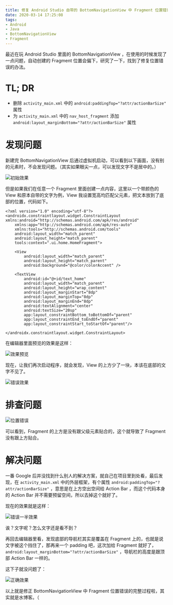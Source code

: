 ```yaml
---
title: 修复 Android Studio 自带的 BottomNavigationView 中 Fragment 位置错误
date: 2020-03-14 17:25:08
tags:
- Android
- Java
- BottomNavigationView
- Fragment
---
```

最近在玩 Android Studio 里面的 BottomNavigationView ，在使用的时候发现了一点问题，自动创建的 Fragment 位置会偏下，研究了一下，找到了修复位置错误的办法。


<!--more-->


# TL; DR
- 删除 `activity_main.xml` 中的 `android:paddingTop="?attr/actionBarSize"` 属性
- 为 `activity_main.xml` 中的 `nav_host_fragment` 添加 `android:layout_marginBottom="?attr/actionBarSize"` 属性

# 发现问题

新建完 BottomNavigationView 后通过虚拟机启动，可以看到以下画面，没有别的元素时，不会发现问题。（其实如果眼尖一点，可以发现文字不是居中的。）

![初始效果](/img/posts/fix-fragment-position-in-bottom-navigation-view/original.jpeg)

但是如果我们在任意一个 Fragment 里面创建一点内容，这里以一个带颜色的 View 和原本自带的文字为例，View 我设置宽高均匹配父元素，把文本放到了底部的位置，代码如下。

```
<?xml version="1.0" encoding="utf-8"?>
<androidx.constraintlayout.widget.ConstraintLayout xmlns:android="http://schemas.android.com/apk/res/android"
    xmlns:app="http://schemas.android.com/apk/res-auto"
    xmlns:tools="http://schemas.android.com/tools"
    android:layout_width="match_parent"
    android:layout_height="match_parent"
    tools:context=".ui.home.HomeFragment">

    <View
        android:layout_width="match_parent"
        android:layout_height="match_parent"
        android:background="@color/colorAccent" />
    
    <TextView
        android:id="@+id/text_home"
        android:layout_width="match_parent"
        android:layout_height="wrap_content"
        android:layout_marginStart="8dp"
        android:layout_marginTop="8dp"
        android:layout_marginEnd="8dp"
        android:textAlignment="center"
        android:textSize="20sp"
        app:layout_constraintBottom_toBottomOf="parent"
        app:layout_constraintEnd_toEndOf="parent"
        app:layout_constraintStart_toStartOf="parent"/>

</androidx.constraintlayout.widget.ConstraintLayout>
```

在编辑器里面预览的效果是这样：

![效果预览](/img/posts/fix-fragment-position-in-bottom-navigation-view/fragment_example.jpeg)

现在，让我们再次启动程序，就会发现，View 的上方少了一块，本该在底部的文字不见了。

![错误效果](/img/posts/fix-fragment-position-in-bottom-navigation-view/test.jpeg)


# 排查问题

![位置错误](/img/posts/fix-fragment-position-in-bottom-navigation-view/position_error.jpeg)

可以看到，Fragment 的上方是没有跟父级元素贴合的，这个就导致了 Fragment 没有跟上方贴合。


# 解决问题

一番 Google 后并没找到什么别人的解决方案，就自己在项目里到处看，最后发现，在 `activity_main.xml` 中的外层框架，有个属性 `android:paddingTop="?attr/actionBarSize"` ，意思是在上方空出空间给 Action Bar ，而这个代码本身的 Action Bar 并不需要预留空间，所以去掉这个就好了。

现在的效果就是这样：

![错误一半效果](/img/posts/fix-fragment-position-in-bottom-navigation-view/test_2.jpeg)

诶？文字呢？怎么文字还是看不到？

再回去编辑器里看，发现底部的导航栏其实是覆盖在 Fragment 上的，也就是说文字被这个挡住了，那再来一个 padding 吧，这次加给 Fragment 就好了， `android:layout_marginBottom="?attr/actionBarSize"` ，导航栏的高度是跟顶部 Action Bar 一样的。

这下子就没问题了：

![正确效果](/img/posts/fix-fragment-position-in-bottom-navigation-view/final.jpeg)

以上就是修正 BottomNavigationView 中 Fragment 位置错误的完整过程啦，其实就是水博客。（